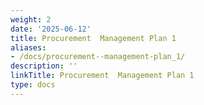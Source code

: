 ```yaml
---
weight: 2
date: '2025-06-12'
title: Procurement  Management Plan 1
aliases:
- /docs/procurement--management-plan_1/
description: ''
linkTitle: Procurement  Management Plan 1
type: docs
---
```


